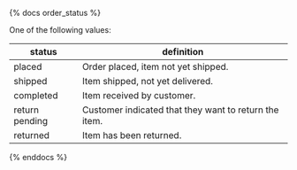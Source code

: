{% docs order_status %}
	
One of the following values: 

| status         | definition                                       |
|----------------|--------------------------------------------------|
| placed         | Order placed, item not yet shipped.              |
| shipped        | Item shipped, not yet delivered.                 |
| completed      | Item received by customer.                       |
| return pending | Customer indicated that they want to return the item. |
| returned       | Item has been returned.                           |

{% enddocs %}